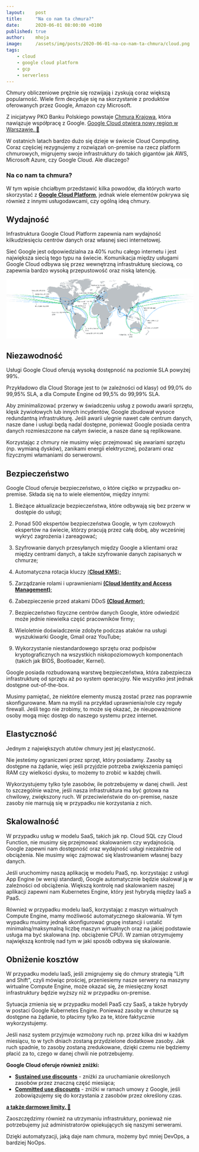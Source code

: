 ```yaml
---
layout:    post
title:     "Na co nam ta chmura?"
date:      2020-06-01 08:00:00 +0100
published: true
author:    mhoja
image:     /assets/img/posts/2020-06-01-na-co-nam-ta-chmura/cloud.png
tags:
    - cloud
    - google cloud platform
    - gcp
    - serverless
---
```


Chmury obliczeniowe prężnie się rozwijają i zyskują coraz większą popularność. Wiele firm decyduje się na skorzystanie z produktów oferowanych przez Google, Amazon czy Microsoft.

Z inicjatywy PKO Banku Polskiego powstaje [Chmura Krajowa](https://chmurakrajowa.pl/), która nawiązuje współpracę z Google. [Google Cloud otwiera nowy region w Warszawie. 🔗](https://itwiz.pl/operator-chmury-krajowej-google-cloud-otwieraja-region-google-cloud-warszawa-buduja-data-center/)

W ostatnich latach bardzo dużo się dzieje w świecie Cloud Computing. Coraz częściej rezygnujemy z rozwiązań on-premise na rzecz platform chmurowych, migrujemy swoje infrastruktury do takich gigantów jak AWS, Microsoft Azure, czy Google Cloud. Ale dlaczego?

### Na co nam ta chmura?

W tym wpisie chciałbym przedstawić kilka powodów, dla których warto skorzystać z [**Google Cloud Platform**](https://cloud.google.com/), jednak wiele elementów pokrywa się również z innymi usługodawcami, czy ogólną ideą chmury.

## Wydajność

Infrastruktura Google Cloud Platform zapewnia nam wydajność kilkudziesięciu centrów danych oraz własnej sieci internetowej.

Sieć Google jest odpowiedzialna za 40% ruchu całego internetu i jest największa siecią tego typu na świecie. Komunikacja między usługami Google Cloud odbywa się przez wewnętrzną infrastrukturę sieciową, co zapewnia bardzo wysoką przepustowość oraz niską latencję.

![Google Cloud Network](/assets/img/posts/2020-06-01-na-co-nam-ta-chmura/google-cloud-network.png)

## Niezawodność

Usługi Google Cloud oferują wysoką dostępność na poziomie SLA powyżej 99%.

Przykładowo dla Cloud Storage jest to (w zależności od klasy) od 99,0% do 99,95% SLA, a dla Compute Engine od 99,5% do 99,99% SLA.

Aby zminimalizować przerwy w świadczeniu usług z powodu awarii sprzętu, klęsk żywiołowych lub innych incydentów, Google zbudował wysoce redundantną infrastrukturę. Jeśli awarii ulegnie nawet całe centrum danych, nasze dane i usługi będą nadal dostępne, ponieważ Google posiada centra danych rozmieszczone na całym świecie, a nasze dane są replikowane.

Korzystając z chmury nie musimy więc przejmować się awariami sprzętu (np. wymianą dysków), zanikami energii elektrycznej, pożarami oraz fizycznymi włamaniami do serwerowni.

## Bezpieczeństwo

Google Cloud oferuje bezpieczeństwo, o które ciężko w przypadku on-premise. Składa się na to wiele elementów, między innymi:

1. Bieżące aktualizacje bezpieczeństwa, które odbywają się bez przerw w dostępie do usługi;

2. Ponad 500 ekspertów bezpieczeństwa Google, w tym czołowych ekspertów na świecie, którzy pracują przez całą dobę, aby wcześniej wykryć zagrożenia i zareagować;

3. Szyfrowanie danych przesyłanych między Google a klientami oraz między centrami danych, a także szyfrowanie danych zapisanych w chmurze;

4. Automatyczna rotacja kluczy [(**Cloud KMS**);](https://cloud.google.com/kms/docs/key-rotation)

5. Zarządzanie rolami i uprawnieniami [**(Cloud Identity and Access Management)**;](https://cloud.google.com/iam)

6. Zabezpieczenie przed atakami DDoS [**(Cloud Armor)**;](https://cloud.google.com/armor)

7. Bezpieczeństwo fizyczne centrów danych Google, które odwiedzić może jednie niewielka część pracowników firmy;

8. Wieloletnie doświadczenie zdobyte podczas ataków na usługi wyszukiwarki Google, Gmail oraz YouTube;

9. Wykorzystanie niestandardowego sprzętu oraz podpisów kryptograficznych na wszystkich niskopoziomowych komponentach (takich jak BIOS, Bootloader, Kernel).

Google posiada rozbudowaną warstwę bezpieczeństwa, która zabezpiecza infrastrukturę od sprzętu aż po system operacyjny. Nie wszystko jest jednak dostępne out-of-the-box.

Musimy pamiętać, że niektóre elementy muszą zostać przez nas poprawnie skonfigurowane. Mam na myśli na przykład uprawnienia/role czy reguły firewall. Jeśli tego nie zrobimy, to może się okazać, że nieupoważnione osoby mogą mięc dostęp do naszego systemu przez internet.

## Elastyczność

Jednym z największych atutów chmury jest jej elastyczność.

Nie jesteśmy ograniczeni przez sprzęt, który posiadamy. Zasoby są dostępne na żądanie, więc jeśli przyjdzie potrzeba zwiększenia pamięci RAM czy wielkości dysku, to możemy to zrobić w każdej chwili.

Wykorzystujemy tylko tyle zasobów, ile potrzebujemy w danej chwili. Jest to szczególnie ważne, jeśli nasza infrastruktura ma być gotowa na chwilowy, zwiększony ruch. W przeciwieństwie do on-premise, nasze zasoby nie marnują się w przypadku nie korzystania z nich.

## Skalowalność

W przypadku usług w modelu SaaS, takich jak np. Cloud SQL czy Cloud Function, nie musimy się przejmować skalowaniem czy wydajnością. Google zapewni nam dostępność oraz wydajność usługi niezależnie od obciążenia. Nie musimy więc zajmować się klastrowaniem własnej bazy danych.

Jeśli uruchomimy naszą aplikację w modelu PaaS, np. korzystając z usługi App Engine (w wersji standard), Google automatycznie będzie skalował ją w zależności od obciążenia. Większą kontrolę nad skalowaniem naszej aplikacji zapewni nam Kubernetes Engine, który jest hybrydą między IaaS a PaaS.

Również w przypadku modelu IaaS, korzystając z maszyn wirtualnych Compute Engine, mamy możliwość automatycznego skalowania. W tym wypadku musimy jednak skonfigurować grupę instancji i ustalić minimalną/maksymalną liczbę maszyn wirtualnych oraz na jakiej podstawie usługa ma być skalowana (np. obciążenie CPU). W zamian otrzymujemy największą kontrolę nad tym w jaki sposób odbywa się skalowanie.

## Obniżenie kosztów

W przypadku modelu IaaS, jeśli zmigrujemy się do chmury strategią "Lift and Shift", czyli mówiąc prościej, przeniesiemy nasze serwery na maszyny wirtualne Compute Engine, może okazać się, że miesięczny koszt infrastruktury będzie wyższy niż w przypadku on-premise.

Sytuacja zmienia się w przypadku modeli PaaS czy SaaS, a także hybrydy w postaci Google Kubernetes Engine. Ponieważ zasoby w chmurze są dostępne na żądanie, to płacimy tylko za te, które faktycznie wykorzystujemy.

Jeśli nasz system przyjmuje wzmożony ruch np. przez kilka dni w każdym miesiącu, to w tych dniach zostaną przydzielone dodatkowe zasoby. Jak ruch spadnie, to zasoby zostaną zredukowane, dzięki czemu nie będziemy płacić za to, czego w danej chwili nie potrzebujemy.

**Google Cloud oferuje również zniżki:**

- [**Sustained use discounts**](https://cloud.google.com/compute/docs/sustained-use-discounts) - zniżki za uruchamianie określonych zasobów przez znaczną część miesiąca;
- [**Committed use discounts**](https://cloud.google.com/compute/docs/instances/signing-up-committed-use-discounts) - zniżki w ramach umowy z Google, jeśli zobowiązujemy się do korzystania z zasobów przez określony czas.

[**a także darmowe limity. 🔗**](https://cloud.google.com/free)

Zaoszczędzimy również na utrzymaniu infrastruktury, ponieważ nie potrzebujemy już administratorów opiekujących się naszymi serwerami.

Dzięki automatyzacji, jaką daje nam chmura, możemy być mniej DevOps, a bardziej NoOps.
